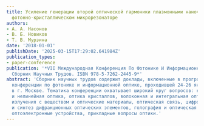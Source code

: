 ```yaml
---
title: Усиление генерации второй оптической гармоники плазмонными наночастицами в
  фотонно-кристаллическом микрорезонаторе
authors:
- А. А. Насонов
- В. Б. Новиков
- Т. В. Мурзина
date: '2018-01-01'
publishDate: '2025-03-15T17:29:02.641984Z'
publication_types:
- paper-conference
publication: '*VII Международная Конференция По Фотонике И Информационной Оптике.
  Сборник Научных Трудов. ISBN 978-5-7262-2445-9*'
abstract: 'Сборник научных трудов содержит доклады, включенные в программу VII Международной
  конференции по фотонике и информационной оптике, проходившей 24-26 января 2018 г.
  в г. Москве. Тематика конференции охватывает широкий круг вопросов: когерентная
  и нелинейная оптика, оптика кристаллов, волоконная и интегральная оптика, взаимодействие
  излучения с веществом и оптические материалы, оптическая связь, цифровая оптика
  и синтез дифракционных оптических элементов, голография и оптическая обработка информации,
  оптоэлектронные устройства, прикладные вопросы оптики.'
---
```

